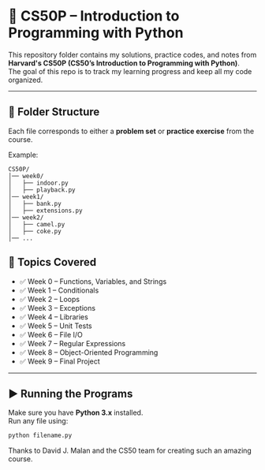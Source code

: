 # 📘 CS50P – Introduction to Programming with Python

This repository folder contains my solutions, practice codes, and notes from **Harvard's CS50P (CS50’s Introduction to Programming with Python)**.  
The goal of this repo is to track my learning progress and keep all my code organized.

---

## 📂 Folder Structure
Each file corresponds to either a **problem set** or **practice exercise** from the course.

Example:
```text
CS50P/
│── week0/
│   ├── indoor.py
│   ├── playback.py
│── week1/
│   ├── bank.py
│   ├── extensions.py
│── week2/
│   ├── camel.py
│   ├── coke.py
│── ...
```

## 🚀 Topics Covered
- ✅ Week 0 – Functions, Variables, and Strings  
- ✅ Week 1 – Conditionals  
- ✅ Week 2 – Loops  
- ✅ Week 3 – Exceptions  
- ✅ Week 4 – Libraries  
- ✅ Week 5 – Unit Tests  
- ✅ Week 6 – File I/O  
- ✅ Week 7 – Regular Expressions  
- ✅ Week 8 – Object-Oriented Programming  
- ✅ Week 9 – Final Project  

---

## ▶️ Running the Programs

Make sure you have **Python 3.x** installed.  
Run any file using:

```bash
python filename.py
```

Thanks to David J. Malan and the CS50 team for creating such an amazing course.
